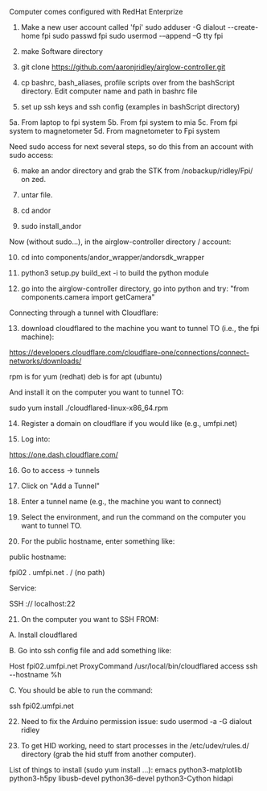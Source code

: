 
Computer comes configured with RedHat Enterprize

1. Make a new user account called 'fpi'
sudo adduser -G dialout --create-home fpi
sudo passwd fpi
sudo usermod -–append –G tty fpi

2. make Software directory

3. git clone https://github.com/aaronjridley/airglow-controller.git

4. cp bashrc, bash_aliases, profile scripts over from the bashScript
directory. Edit computer name and path in bashrc file

5. set up ssh keys and ssh config (examples in bashScript directory)

5a. From laptop to fpi system
5b. From fpi system to mia
5c. From fpi system to magnetometer
5d. From magnetometer to Fpi system

Need sudo access for next several steps, so do this from an account
with sudo access:

6. make an andor directory and grab the STK from /nobackup/ridley/Fpi/ on zed.

7. untar file.

8. cd andor

9. sudo install_andor

Now (without sudo...), in the airglow-controller directory / account:

10. cd into components/andor_wrapper/andorsdk_wrapper

11. python3 setup.py build_ext -i to build the python module

12. go into the airglow-controller directory, go into python and try:
    "from components.camera import getCamera"

Connecting through a tunnel with Cloudflare:

13. download cloudflared to the machine you want to tunnel TO (i.e.,
the fpi machine):

https://developers.cloudflare.com/cloudflare-one/connections/connect-networks/downloads/

rpm is for yum (redhat)
deb is for apt (ubuntu)

And install it on the computer you want to tunnel TO:

sudo yum install ./cloudflared-linux-x86_64.rpm

14. Register a domain on cloudflare if you would like (e.g., umfpi.net)

15. Log into:

https://one.dash.cloudflare.com/

16. Go to access -> tunnels

17. Click on "Add a Tunnel"

18. Enter a tunnel name (e.g., the machine you want to connect)

19. Select the environment, and run the command on the computer you
want to tunnel TO.

20. For the public hostname, enter something like:

public hostname:

fpi02   .   umfpi.net   .   / (no path)

Service:

SSH   ://   localhost:22

21. On the computer you want to SSH FROM:

A. Install cloudflared

B. Go into ssh config file and add something like:

Host fpi02.umfpi.net
     ProxyCommand /usr/local/bin/cloudflared access ssh --hostname %h

C. You should be able to run the command:

ssh fpi02.umfpi.net

22. Need to fix the Arduino permission issue: sudo usermod -a -G dialout ridley

23. To get HID working, need to start processes in the /etc/udev/rules.d/ directory (grab the hid stuff from another computer).


List of things to install (sudo yum install ...):
emacs
python3-matplotlib
python3-h5py
libusb-devel
python36-devel
python3-Cython
hidapi
